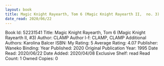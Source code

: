 ```yaml
---
layout: book
title: Magic Knight Rayearth, Tom 6 (Magic Knight Rayearth II,  no. 3)
date_read: 2020/06/22
---
```


Book Id: 52231541
Title: Magic Knight Rayearth, Tom 6 (Magic Knight Rayearth II, #3)
Author: CLAMP
Author l-f: CLAMP, CLAMP
Additional Authors: Karolina Balcer
ISBN: 
My Rating: 5
Average Rating: 4.07
Publisher: Waneko
Binding: 
Year Published: 2020
Original Publication Year: 1995
Date Read: 2020/06/22
Date Added: 2020/04/08
Exclusive Shelf: read
Read Count: 1
Owned Copies: 0


